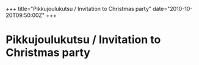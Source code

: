 +++
title="Pikkujoulukutsu / Invitation to Christmas party"
date="2010-10-20T09:50:00Z"
+++

# Pikkujoulukutsu / Invitation to Christmas party




